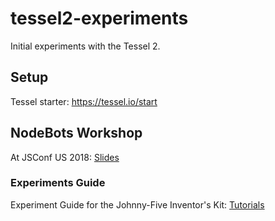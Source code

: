 # tessel2-experiments
Initial experiments with the Tessel 2.

## Setup

Tessel starter: https://tessel.io/start

## NodeBots Workshop

At JSConf US 2018: 
[Slides](https://docs.google.com/presentation/d/1cM9h3GfePA3Lw4_DzbKn5RADVDdD-UYu8DUz9XNQst4/edit?usp=sharing)

### Experiments Guide

Experiment Guide for the Johnny-Five Inventor's Kit: 
[Tutorials](https://learn.sparkfun.com/tutorials/experiment-guide-for-the-johnny-five-inventors-kit)

